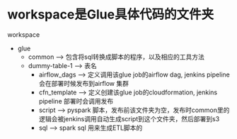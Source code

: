 # workspace是Glue具体代码的文件夹

workspace
  - glue
    - common  --> 包含将sql转换成脚本的程序，以及相应的工具方法
    - dummy-table-1 --> 表名
      - airflow_dags --> 定义调用该glue job的airflow dag, jenkins pipeline 会在部署时候发布到airflow 集群
      - cfn_template --> 定义创建该glue job的cloudformation, jenkins pipeline 部署时会调用发布
      - script --> pyspark 脚本，发布前该文件夹为空，发布时common里的逻辑会被jenkins调用自动生成script到这个文件夹，然后部署到s3
      - sql --> spark sql 用来生成ETL脚本的
    
